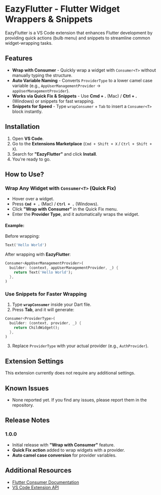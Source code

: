 # EazyFlutter - Flutter Widget Wrappers & Snippets

EazyFlutter is a VS Code extension that enhances Flutter development by providing quick actions (bulb menu) and snippets to streamline common widget-wrapping tasks.

## Features

- **Wrap with Consumer<T>** - Quickly wrap a widget with `Consumer<T>` without manually typing the structure.
- **Auto Variable Naming** - Converts `ProviderType` to a lower camel case variable (e.g., `AppUserManagementProvider` → `appUserManagementProvider`).
- **Works via Quick Fix & Snippets** - Use **Cmd + .** (Mac) / **Ctrl + .** (Windows) or snippets for fast wrapping.
- **Snippets for Speed** - Type `wrapConsumer` + `Tab` to insert a `Consumer<T>` block instantly.

## Installation

1. Open **VS Code**.
2. Go to the **Extensions Marketplace** (`Cmd + Shift + X` / `Ctrl + Shift + X`).
3. Search for **"EazyFlutter"** and click **Install**.
4. You're ready to go.

## How to Use?

### Wrap Any Widget with `Consumer<T>` (Quick Fix)

- Hover over a widget.
- Press **`Cmd + .`** (Mac) / **`Ctrl + .`** (Windows).
- Click **"Wrap with Consumer<T>"** in the Quick Fix menu.
- Enter the **Provider Type**, and it automatically wraps the widget.

#### Example:
Before wrapping:
```dart
Text('Hello World')
```
After wrapping with **EazyFlutter**:
```dart
Consumer<AppUserManagementProvider>(
  builder: (context, appUserManagementProvider, _) {
    return Text('Hello World');
  },
)
```

### Use Snippets for Faster Wrapping

1. Type **`wrapConsumer`** inside your Dart file.
2. Press **Tab**, and it will generate:
```dart
Consumer<ProviderType>(
  builder: (context, provider, _) {
    return ChildWidget();
  },
)
```
3. Replace `ProviderType` with your actual provider (e.g., `AuthProvider`).

## Extension Settings

This extension currently does not require any additional settings.

## Known Issues

- None reported yet. If you find any issues, please report them in the repository.

## Release Notes

### 1.0.0

- Initial release with **"Wrap with Consumer<T>"** feature.
- **Quick Fix action** added to wrap widgets with a provider.
- **Auto camel case conversion** for provider variables.

## Additional Resources

- [Flutter Consumer Documentation](https://pub.dev/documentation/provider/latest/provider/Consumer-class.html)
- [VS Code Extension API](https://code.visualstudio.com/api)

